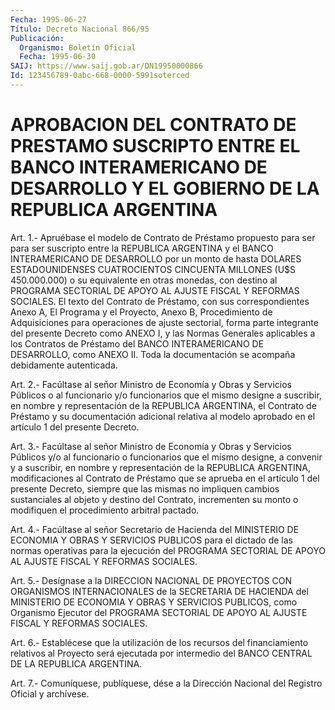 ```yaml
---
Fecha: 1995-06-27
Título: Decreto Nacional 866/95
Publicación:
  Organismo: Boletín Oficial
  Fecha: 1995-06-30
SAIJ: https://www.saij.gob.ar/DN19950000866
Id: 123456789-0abc-668-0000-5991soterced
---
```

# APROBACION DEL CONTRATO DE PRESTAMO SUSCRIPTO ENTRE EL BANCO INTERAMERICANO DE DESARROLLO Y EL GOBIERNO DE LA REPUBLICA ARGENTINA

<a id="1"></a>
Art. 1.- Apruébase el modelo de Contrato de Préstamo propuesto para ser para ser suscripto entre la REPUBLICA ARGENTINA y el BANCO INTERAMERICANO DE DESARROLLO por un monto de hasta DOLARES ESTADOUNIDENSES CUATROCIENTOS CINCUENTA MILLONES (U$S 450.000.000) o su equivalente en otras monedas, con destino al PROGRAMA SECTORIAL DE APOYO AL AJUSTE FISCAL Y REFORMAS SOCIALES. El texto del Contrato de Préstamo, con sus correspondientes Anexo A, El Programa y el Proyecto, Anexo B, Procedimiento de Adquisiciones para operaciones de ajuste sectorial, forma parte integrante del presente Decreto como ANEXO I, y las Normas Generales aplicables a los Contratos de Préstamo del BANCO INTERAMERICANO DE DESARROLLO, como ANEXO II. Toda la documentación se acompaña debidamente autenticada.

<a id="2"></a>
Art. 2.- Facúltase al señor Ministro de Economía y Obras y Servicios Públicos o al funcionario y/o funcionarios que el mismo designe a suscribir, en nombre y representación de la REPUBLICA ARGENTINA, el Contrato de Préstamo y su documentación adicional relativa al modelo aprobado en el artículo 1 del presente Decreto.

<a id="3"></a>
Art. 3.- Facúltase al señor Ministro de Economía y Obras y Servicios Públicos y/o al funcionario o funcionarios que el mismo designe, a convenir y a suscribir, en nombre y representación de la REPUBLICA ARGENTINA, modificaciones al Contrato de Préstamo que se aprueba en el artículo 1 del presente Decreto, siempre que las mismas no impliquen cambios sustanciales al objeto y destino del Contrato, incrementen su monto o modifiquen el procedimiento arbitral pactado.

<a id="4"></a>
Art. 4.- Facúltase al señor Secretario de Hacienda del MINISTERIO DE ECONOMIA Y OBRAS Y SERVICIOS PUBLICOS para el dictado de las normas operativas para la ejecución del PROGRAMA SECTORIAL DE APOYO AL AJUSTE FISCAL Y REFORMAS SOCIALES.

<a id="5"></a>
Art. 5.- Desígnase a la DIRECCION NACIONAL DE PROYECTOS CON ORGANISMOS INTERNACIONALES de la SECRETARIA DE HACIENDA del MINISTERIO DE ECONOMIA Y OBRAS Y SERVICIOS PUBLICOS, como Organismo Ejecutor del PROGRAMA SECTORIAL DE APOYO AL AJUSTE FISCAL Y REFORMAS SOCIALES.

<a id="6"></a>
Art. 6.- Establécese  que la utilización de los recursos del financiamiento relativos al Proyecto  será ejecutada por intermedio del BANCO CENTRAL DE LA REPUBLICA ARGENTINA.

<a id="7"></a>
Art. 7.- Comuníquese, publíquese, dése a la Dirección Nacional del Registro Oficial y archívese.
